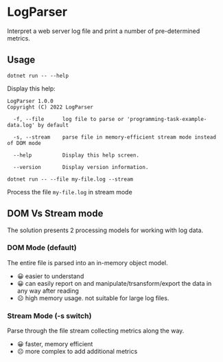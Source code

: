 # LogParser

Interpret a web server log file and print a number of pre-determined metrics. 

## Usage

```
dotnet run -- --help
```
Display this help:
```
LogParser 1.0.0
Copyright (C) 2022 LogParser

  -f, --file      log file to parse or 'programming-task-example-data.log' by default

  -s, --stream    parse file in memory-efficient stream mode instead of DOM mode

  --help          Display this help screen.

  --version       Display version information.
```

```
dotnet run -- --file my-file.log --stream
```
Process the file `my-file.log` in stream mode

## DOM Vs Stream mode
The solution presents 2 processing models for working with log data.
### DOM Mode (default)
The entire file is parsed into an in-memory object model. 

- 😀 easier to understand
- 😀 can easily report on and manipulate/trsansform/export the data in any way after reading
- ☹ high memory usage. not suitable for large log files.

### Stream Mode (-s switch)
Parse through the file stream collecting metrics along the way.
- 😀 faster, memory efficient
- ☹ more complex to add additional metrics
